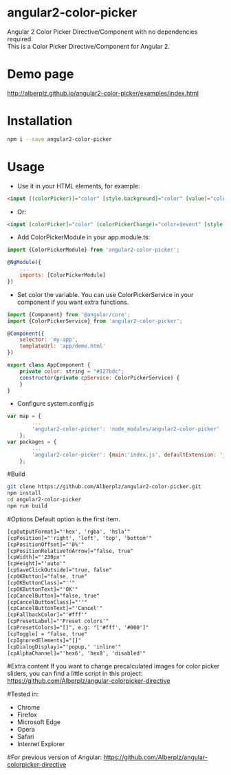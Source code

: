 # angular2-color-picker
Angular 2 Color Picker Directive/Component with no dependencies required.<br />
This is a Color Picker Directive/Component for Angular 2.

# Demo page
http://alberplz.github.io/angular2-color-picker/examples/index.html

# Installation
```bash
npm i --save angular2-color-picker
```

# Usage
* Use it in your HTML elements, for example:
```html
<input [(colorPicker)]="color" [style.background]="color" [value]="color"/>
```
* Or:
```html
<input [colorPicker]="color" (colorPickerChange)="color=$event" [style.background]="color" [value]="color"/>
```

* Add ColorPickerModule in your app.module.ts:
```javascript
import {ColorPickerModule} from 'angular2-color-picker';

@NgModule({
    ...
    imports: [ColorPickerModule]
})

```
* Set color the variable. You can use ColorPickerService in your component if you want extra functions.
```javascript
import {Component} from '@angular/core';
import {ColorPickerService} from 'angular2-color-picker';

@Component({
    selector: 'my-app',
    templateUrl: 'app/demo.html'
})

export class AppComponent {
    private color: string = "#127bdc";
    constructor(private cpService: ColorPickerService) {
    }
}
```
* Configure system.config.js
```javascript
var map = {
        ...    
        'angular2-color-picker': 'node_modules/angular2-color-picker'
    };
var packages = {
        ...
        'angular2-color-picker': {main:'index.js', defaultExtension: 'js'}
    };
```
#Build
```bash
git clone https://github.com/Alberplz/angular2-color-picker.git
npm install
cd angular2-color-picker
npm run build
```

#Options
Default option is the first item.
```html
[cpOutputFormat]="'hex', 'rgba', 'hsla'"
[cpPosition]="'right', 'left', 'top', 'bottom'"
[cpPositionOffset]="'0%'"
[cpPositionRelativeToArrow]="false, true"
[cpWidth]="'230px'"
[cpHeight]="'auto'"
[cpSaveClickOutside]="true, false"
[cpOKButton]="false, true"
[cpOKButtonClass]="''"
[cpOKButtonText]="'OK'"
[cpCancelButton]="false, true"
[cpCancelButtonClass]="''"
[cpCancelButtonText]="'Cancel'"
[cpFallbackColor]="'#fff'"
[cpPresetLabel]="'Preset colors'"
[cpPresetColors]="[]", e.g: "['#fff', '#000']"
[cpToggle] = "false, true"
[cpIgnoredElements]="[]"
[cpDialogDisplay]="'popup,' 'inline'"
[cpAlphaChannel]="'hex6', 'hex8', 'disabled'"
```

#Extra content
If you want to change precalculated images for color picker sliders, you can find a little script in this project:
https://github.com/Alberplz/angular-colorpicker-directive

#Tested in:
* Chrome
* Firefox
* Microsoft Edge
* Opera
* Safari
* Internet Explorer

#For previous version of Angular:
https://github.com/Alberplz/angular-colorpicker-directive
